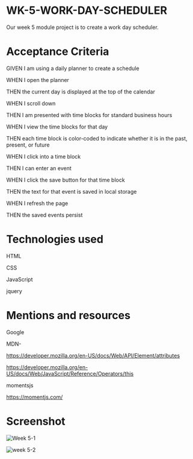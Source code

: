 # WK-5-WORK-DAY-SCHEDULER
Our week 5 module project is to create a work day scheduler.

# Acceptance Criteria
GIVEN I am using a daily planner to create a schedule

WHEN I open the planner

THEN the current day is displayed at the top of the calendar

WHEN I scroll down

THEN I am presented with time blocks for standard business hours

WHEN I view the time blocks for that day

THEN each time block is color-coded to indicate whether it is in the past, present, or future

WHEN I click into a time block

THEN I can enter an event

WHEN I click the save button for that time block

THEN the text for that event is saved in local storage

WHEN I refresh the page

THEN the saved events persist

# Technologies used 
HTML

CSS

JavaScript

jquery

# Mentions and resources
Google

MDN- 

https://developer.mozilla.org/en-US/docs/Web/API/Element/attributes

https://developer.mozilla.org/en-US/docs/Web/JavaScript/Reference/Operators/this

momentsjs

https://momentjs.com/


# Screenshot
![Week 5-1](https://user-images.githubusercontent.com/90293855/151916980-af908c7b-44c5-4fe9-a0ba-dbdad668bac4.JPG)

![week 5-2](https://user-images.githubusercontent.com/90293855/151917067-ce82ed1a-d7ad-4002-aff5-0b4c2e3893c6.JPG)
